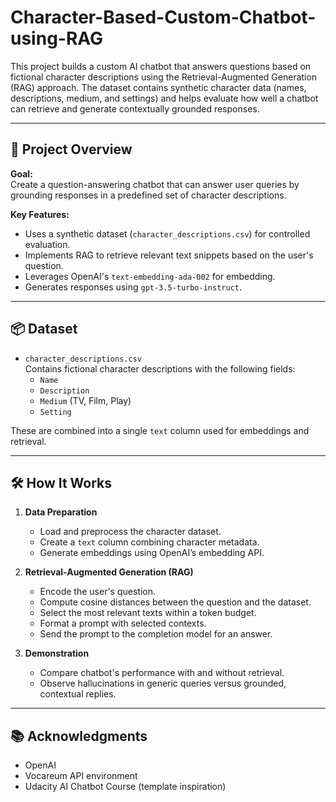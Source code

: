# Character-Based-Custom-Chatbot-using-RAG
This project builds a custom AI chatbot that answers questions based on fictional character descriptions using the Retrieval-Augmented Generation (RAG) approach. The dataset contains synthetic character data (names, descriptions, medium, and settings) and helps evaluate how well a chatbot can retrieve and generate contextually grounded responses.

---

## 🚀 Project Overview

**Goal:**  
Create a question-answering chatbot that can answer user queries by grounding responses in a predefined set of character descriptions.

**Key Features:**
- Uses a synthetic dataset (`character_descriptions.csv`) for controlled evaluation.
- Implements RAG to retrieve relevant text snippets based on the user's question.
- Leverages OpenAI's `text-embedding-ada-002` for embedding.
- Generates responses using `gpt-3.5-turbo-instruct`.

---

## 📦 Dataset

- `character_descriptions.csv`  
  Contains fictional character descriptions with the following fields:
  - `Name`
  - `Description`
  - `Medium` (TV, Film, Play)
  - `Setting`

These are combined into a single `text` column used for embeddings and retrieval.

---

## 🛠️ How It Works

1. **Data Preparation**
   - Load and preprocess the character dataset.
   - Create a `text` column combining character metadata.
   - Generate embeddings using OpenAI’s embedding API.

2. **Retrieval-Augmented Generation (RAG)**
   - Encode the user's question.
   - Compute cosine distances between the question and the dataset.
   - Select the most relevant texts within a token budget.
   - Format a prompt with selected contexts.
   - Send the prompt to the completion model for an answer.

3. **Demonstration**
   - Compare chatbot's performance with and without retrieval.
   - Observe hallucinations in generic queries versus grounded, contextual replies.

---

## 📚 Acknowledgments
  - OpenAI
  - Vocareum API environment
  - Udacity AI Chatbot Course (template inspiration)


